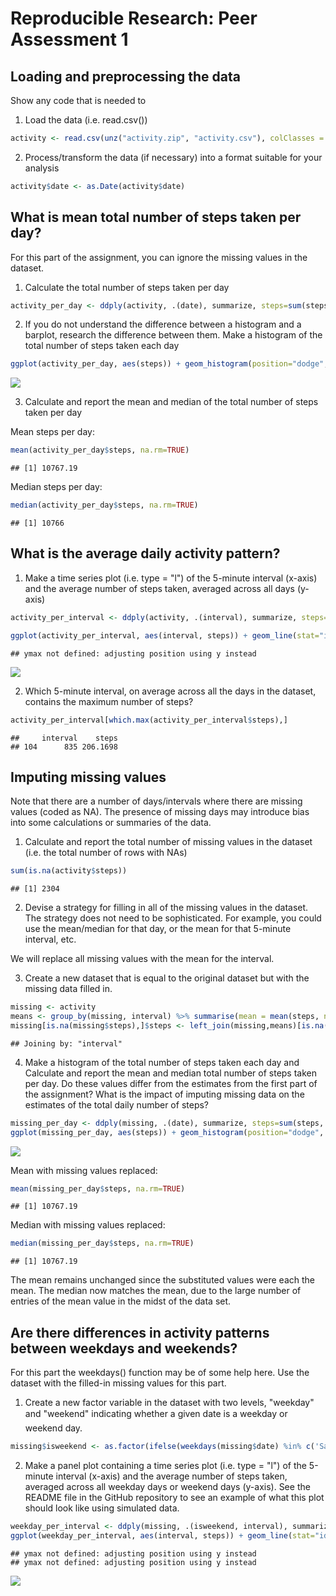 # Reproducible Research: Peer Assessment 1



## Loading and preprocessing the data

Show any code that is needed to

1. Load the data (i.e. read.csv())


```r
activity <- read.csv(unz("activity.zip", "activity.csv"), colClasses = c( "integer", "character", "integer"))
```

2. Process/transform the data (if necessary) into a format suitable for your analysis


```r
activity$date <- as.Date(activity$date)
```

## What is mean total number of steps taken per day?

For this part of the assignment, you can ignore the missing values in the dataset.

1. Calculate the total number of steps taken per day

```r
activity_per_day <- ddply(activity, .(date), summarize, steps=sum(steps, na.RM=TRUE))
```

2. If you do not understand the difference between a histogram and a barplot, research the difference between them. Make a histogram of the total number of steps taken each day

```r
ggplot(activity_per_day, aes(steps)) + geom_histogram(position="dodge", binwidth=1000) + theme(text = element_text(size=10), axis.text.x = element_text(angle=90, vjust=1))
```

![](PA1_template_files/figure-html/unnamed-chunk-5-1.png) 

3. Calculate and report the mean and median of the total number of steps taken per day

Mean steps per day:

```r
mean(activity_per_day$steps, na.rm=TRUE)
```

```
## [1] 10767.19
```

Median steps per day:

```r
median(activity_per_day$steps, na.rm=TRUE)
```

```
## [1] 10766
```

## What is the average daily activity pattern?

1. Make a time series plot (i.e. type = "l") of the 5-minute interval (x-axis) and the average number of steps taken, averaged across all days (y-axis)

```r
activity_per_interval <- ddply(activity, .(interval), summarize, steps=mean(steps, na.rm=TRUE))

ggplot(activity_per_interval, aes(interval, steps)) + geom_line(stat="identity", position="dodge") + coord_cartesian(xlim=c(0,max(activity_per_interval$interval)))
```

```
## ymax not defined: adjusting position using y instead
```

![](PA1_template_files/figure-html/unnamed-chunk-8-1.png) 

2. Which 5-minute interval, on average across all the days in the dataset, contains the maximum number of steps?

```r
activity_per_interval[which.max(activity_per_interval$steps),]
```

```
##     interval    steps
## 104      835 206.1698
```


## Imputing missing values
Note that there are a number of days/intervals where there are missing values (coded as NA). The presence of missing days may introduce bias into some calculations or summaries of the data.

1. Calculate and report the total number of missing values in the dataset (i.e. the total number of rows with NAs)

```r
sum(is.na(activity$steps))
```

```
## [1] 2304
```

2. Devise a strategy for filling in all of the missing values in the dataset. The strategy does not need to be sophisticated. For example, you could use the mean/median for that day, or the mean for that 5-minute interval, etc.

We will replace all missing values with the mean for the interval.

3. Create a new dataset that is equal to the original dataset but with the missing data filled in.

```r
missing <- activity
means <- group_by(missing, interval) %>% summarise(mean = mean(steps, na.rm = TRUE))
missing[is.na(missing$steps),]$steps <- left_join(missing,means)[is.na(missing$steps),]$mean
```

```
## Joining by: "interval"
```

4. Make a histogram of the total number of steps taken each day and Calculate and report the mean and median total number of steps taken per day. Do these values differ from the estimates from the first part of the assignment? What is the impact of imputing missing data on the estimates of the total daily number of steps?


```r
missing_per_day <- ddply(missing, .(date), summarize, steps=sum(steps, na.RM=TRUE))
ggplot(missing_per_day, aes(steps)) + geom_histogram(position="dodge", binwidth=1000) + theme(text = element_text(size=10), axis.text.x = element_text(angle=90, vjust=1))
```

![](PA1_template_files/figure-html/unnamed-chunk-12-1.png) 

Mean with missing values replaced:

```r
mean(missing_per_day$steps, na.rm=TRUE)
```

```
## [1] 10767.19
```

Median with missing values replaced:

```r
median(missing_per_day$steps, na.rm=TRUE)
```

```
## [1] 10767.19
```

The mean remains unchanged since the substituted values were each the mean. The median now matches the mean, due to the large number of entries of the mean value in the midst of the data set. 

## Are there differences in activity patterns between weekdays and weekends?

For this part the weekdays() function may be of some help here. Use the dataset with the filled-in missing values for this part.

1. Create a new factor variable in the dataset with two levels, "weekday" and "weekend" indicating whether a given date is a weekday or weekend day.

```r
missing$isweekend <- as.factor(ifelse(weekdays(missing$date) %in% c('Saturday','Sunday'), "weekend", "weekday"))
```

2. Make a panel plot containing a time series plot (i.e. type = "l") of the 5-minute interval (x-axis) and the average number of steps taken, averaged across all weekday days or weekend days (y-axis). See the README file in the GitHub repository to see an example of what this plot should look like using simulated data.


```r
weekday_per_interval <- ddply(missing, .(isweekend, interval), summarize, steps=mean(steps, na.rm=TRUE))
ggplot(weekday_per_interval, aes(interval, steps)) + geom_line(stat="identity", position="dodge") + coord_cartesian(xlim=c(0,max(weekday_per_interval$interval))) + facet_grid(. ~ isweekend)
```

```
## ymax not defined: adjusting position using y instead
## ymax not defined: adjusting position using y instead
```

![](PA1_template_files/figure-html/unnamed-chunk-16-1.png) 
